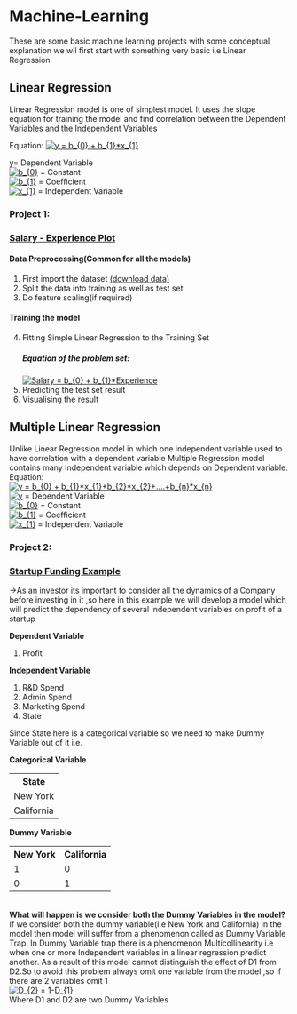 # Machine-Learning
These are some basic machine learning projects with some conceptual explanation we wil first start with something very basic i.e Linear Regression
## Linear Regression
Linear Regression model is one of simplest model. It uses the slope equation for training the model and find correlation between the Dependent Variables and  the Independent Variables 

Equation:
<a href="https://www.codecogs.com/eqnedit.php?latex=y&space;=&space;b_{0}&space;&plus;&space;b_{1}*x_{1}" target="_blank"><img src="https://latex.codecogs.com/gif.latex?y&space;=&space;b_{0}&space;&plus;&space;b_{1}*x_{1}" title="y = b_{0} + b_{1}*x_{1}" /></a>

y= Dependent Variable <br>
<a href="https://www.codecogs.com/eqnedit.php?latex=b_{0}" target="_blank"><img src="https://latex.codecogs.com/gif.latex?b_{0}" title="b_{0}" /></a> = Constant <br>
<a href="https://www.codecogs.com/eqnedit.php?latex=b_{1}" target="_blank"><img src="https://latex.codecogs.com/gif.latex?b_{1}" title="b_{1}" /></a> = Coefficient <br>
<a href="https://www.codecogs.com/eqnedit.php?latex=b_{1}" target="_blank"><img src="https://latex.codecogs.com/gif.latex?b_{1}" title="x_{1}" /></a> = Independent Variable <br>

### Project 1:
### [Salary - Experience Plot](https://github.com/apul1421/Machine-Learning-/blob/master/linear_regressionpractice.py)
#### Data Preprocessing(Common for all the  models) 
1. First import the dataset [(download data)](https://github.com/apul1421/Machine-Learning-/blob/master/Salary_Data.csv)
2. Split the data into training as well as test set
3. Do feature scaling(if required)

#### Training the model 
4. Fitting Simple Linear Regression to the Training Set 
   ##### Equation of the problem set:<br>
   <a href="https://www.codecogs.com/eqnedit.php?latex=Salary&space;=&space;b_{0}&space;&plus;&space;b_{1}*Experience" target="_blank"><img src="https://latex.codecogs.com/gif.latex?Salary&space;=&space;b_{0}&space;&plus;&space;b_{1}*Experience" title="Salary = b_{0} + b_{1}*Experience" /></a>
5. Predicting the test set result 
6. Visualising the result

## Multiple Linear Regression
Unlike Linear Regression model in which one independent variable used to have correlation with a dependent variable Multiple Regression model contains many Independent variable which depends on Dependent variable.<br>
Equation:<br>
<a href="https://www.codecogs.com/eqnedit.php?latex=y&space;=&space;b_{0}&space;&plus;&space;b_{1}*x_{1}&plus;b_{2}*x_{2}&plus;....&plus;b_{n}*x_{n}" target="_blank"><img src="https://latex.codecogs.com/gif.latex?y&space;=&space;b_{0}&space;&plus;&space;b_{1}*x_{1}&plus;b_{2}*x_{2}&plus;....&plus;b_{n}*x_{n}" title="y = b_{0} + b_{1}*x_{1}+b_{2}*x_{2}+....+b_{n}*x_{n}" /></a>
<br>
<a href="https://www.codecogs.com/eqnedit.php?latex=y" target="_blank"><img src="https://latex.codecogs.com/gif.latex?y" title="y" /></a> = Dependent Variable <br>
<a href="https://www.codecogs.com/eqnedit.php?latex=b_{0}" target="_blank"><img src="https://latex.codecogs.com/gif.latex?b_{0}" title="b_{0}" /></a> = Constant <br>
<a href="https://www.codecogs.com/eqnedit.php?latex=b_{1}" target="_blank"><img src="https://latex.codecogs.com/gif.latex?b_{1}" title="b_{1}" /></a> = Coefficient <br>
<a href="https://www.codecogs.com/eqnedit.php?latex=b_{1}" target="_blank"><img src="https://latex.codecogs.com/gif.latex?b_{1}" title="x_{1}" /></a> = Independent Variable <br>

### Project 2:
### [Startup Funding Example](https://github.com/apul1421/Machine-Learning-/blob/master/linear_regressionpractice.py)
->As an investor its important to consider all the dynamics of a Company before investing in it ,so here in this example we will develop a model which will predict the dependency of several independent variables on profit of a startup <br>

<b>Dependent Variable</b><br>
1. Profit <br>

<b>Independent Variable </b><br>
1. R&D Spend<br>
2. Admin Spend<br>
3. Marketing Spend<br>
4. State<br>

Since State here is a categorical variable so we need to make Dummy Variable out of it i.e. <br>

<b>Categorical Variable</b>
<table style="width:100%">
  <tr>
    <th>State</th>
  </tr>
  <tr>
    <td>New York</td>
  </tr>
  <tr>
    <td>California</td>
  </tr>
</table>

<b>Dummy Variable</b>
<table style="width:100%">
  <tr>
    <th>New York</th>
    <th>California</th>
  </tr>
  <tr>
    <td>1</td>
    <td>0</td>
  </tr>
  <tr>
    <td>0</td>
    <td>1</td>
  </tr>
</table>
<br>
<b>What will happen is we consider both the Dummy Variables in the model?</b><br>
If we consider both the dummy variable(i.e New York and California) in the model then model will suffer from a phenomenon called as Dummy Variable Trap.
In Dummy Variable trap there is a phenomenon Multicollinearity i.e when one or more Independent variables in a linear regression predict another. As a result of this model cannot distinguish the effect of D1 from D2.So to avoid this problem always omit one variable from the model ,so if there are 2 variables omit 1<br>
<a href="https://www.codecogs.com/eqnedit.php?latex=D_{2}&space;=&space;1-D_{1}" target="_blank"><img src="https://latex.codecogs.com/gif.latex?D_{2}&space;=&space;1-D_{1}" title="D_{2} = 1-D_{1}" /></a><br>
Where D1 and D2 are two Dummy Variables<br>

